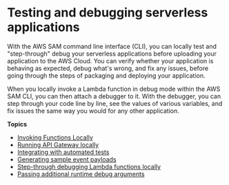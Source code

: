 # Testing and debugging serverless applications<a name="serverless-test-and-debug"></a>

With the AWS SAM command line interface \(CLI\), you can locally test and "step\-through" debug your serverless applications before uploading your application to the AWS Cloud\. You can verify whether your application is behaving as expected, debug what's wrong, and fix any issues, before going through the steps of packaging and deploying your application\.

When you locally invoke a Lambda function in debug mode within the AWS SAM CLI, you can then attach a debugger to it\. With the debugger, you can step through your code line by line, see the values of various variables, and fix issues the same way you would for any other application\.

**Topics**
+ [Invoking Functions Locally](serverless-sam-cli-using-invoke.md)
+ [Running API Gateway locally](serverless-sam-cli-using-start-api.md)
+ [Integrating with automated tests](serverless-sam-cli-using-automated-tests.md)
+ [Generating sample event payloads](serverless-sam-cli-using-generate-event.md)
+ [Step\-through debugging Lambda functions locally](serverless-sam-cli-using-debugging.md)
+ [Passing additional runtime debug arguments](serverless-sam-cli-using-debugging-additional-arguments.md)